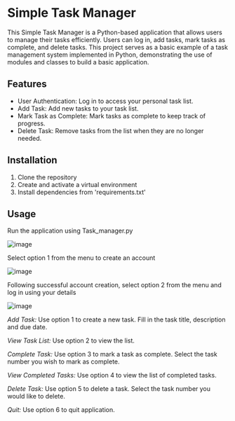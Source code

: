 # Simple Task Manager 

This Simple Task Manager is a Python-based application that allows users to manage their tasks efficiently. Users can log in, add tasks, mark tasks as complete, and delete tasks. This project serves as a basic example of a task management system implemented in Python, demonstrating the use of modules and classes to build a basic application. 

## Features
* User Authentication: Log in to access your personal task list.
* Add Task: Add new tasks to your task list.
* Mark Task as Complete: Mark tasks as complete to keep track of progress.
* Delete Task: Remove tasks from the list when they are no longer needed.

## Installation 
1. Clone the repository
2. Create and activate a virtual environment
3. Install dependencies from 'requirements.txt'

## Usage 

Run the application using Task_manager.py 

![image](https://github.com/emilyT0410/Portfolio/assets/164638485/724c9537-7e4a-4711-a143-c396dec206a6)

Select option 1 from the menu to create an account

![image](https://github.com/emilyT0410/Portfolio/assets/164638485/346ab8be-ec1c-4b46-8383-3dd84dc66206)

Following successful account creation, select option 2 from the menu and log in using your details

![image](https://github.com/emilyT0410/Portfolio/assets/164638485/d3add017-ed66-47c0-ab76-6e40a6e895b5)

*Add Task:*  Use option 1 to create a new task. Fill in the task title, description and due date.

*View Task List:*  Use option 2 to view the list.

*Complete Task:*  Use option 3 to mark a task as complete. Select the task number you wish to mark as complete.

*View Completed Tasks:*  Use option 4 to view the list of completed tasks. 

*Delete Task:*  Use option 5 to delete a task. Select the task number you would like to delete.

*Quit:*  Use option 6 to quit application.

